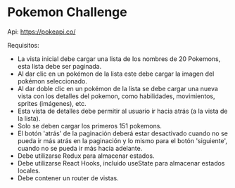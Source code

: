 # Pokemon Challenge

Api: https://pokeapi.co/

Requisitos:

- La vista inicial debe cargar una lista de los nombres de 20 Pokemons, esta lista debe ser paginada.
- Al dar clic en un pokémon de la lista este debe cargar la imagen del pokémon seleccionado.
- Al dar doble clic en un pokémon de la lista se debe cargar una nueva vista con los detalles del pokemon, como habilidades, movimientos, sprites (imágenes), etc.
- Esta vista de detalles debe permitir al usuario ir hacia atrás (a la vista de la lista).
- Solo se deben cargar los primeros 151 pokemons.
- El botón 'atrás' de la paginación deberá estar desactivado cuando no se pueda ir más atrás en la paginación y lo mismo para el botón 'siguiente', cuando no se pueda ir más hacia adelante.
- Debe utilizarse Redux para almacenar estados.
- Debe utilizarse React Hooks, incluido useState para almacenar estados locales.
- Debe contener un router de vistas.
